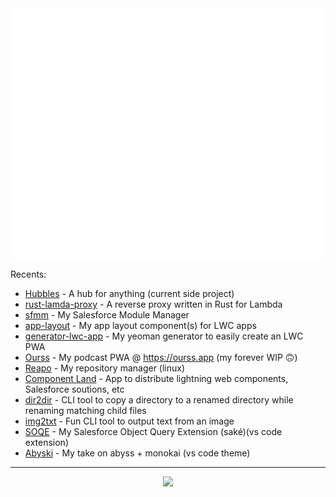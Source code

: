 
<div align="center">
  <img src="header.svg" width="800" height="400">
</div>

Recents:
  - [Hubbles](https://hubbles.me) - A hub for anything (current side project)
  - [rust-lamda-proxy](https://github.com/jsmithdev/rust-lambda-proxy) - A reverse proxy written in Rust for Lambda
  - [sfmm](https://github.com/jsmithdev/sfmm) - My Salesforce Module Manager
  - [app-layout](https://github.com/jsmithdev/app-layout) - My app layout component(s) for LWC apps
  - [generator-lwc-app](https://github.com/jsmithdev/generator-lwc-app) - My yeoman generator to easily create an LWC PWA
  - [Ourss](https://github.com/jsmithdev/ourss) - My podcast PWA @ <https://ourss.app> (my forever WIP 🙃)
  - [Reapo](https://github.com/jsmithdev/reapo) - My repository manager (linux)
  - [Component Land](https://component.land) - App to distribute lightning web components, Salesforce soutions, etc
  - [dir2dir](https://www.npmjs.com/package/dir2dir) - CLI tool to copy a directory to a renamed directory while renaming matching child files
  - [img2txt](https://www.npmjs.com/package/imgtxt) - Fun CLI tool to output text from an image
  - [SOQE](https://marketplace.visualstudio.com/items?itemName=jamiesmiths.soqe) - My Salesforce Object Query Extension (saké)(vs code extension)
  - [Abyski](https://marketplace.visualstudio.com/items?itemName=jamiesmiths.abyski) - My take on abyss + monokai (vs code theme)
 
 ---

<div align="center">

<img src="https://github-readme-streak-stats.herokuapp.com/?user=jsmithdev&stroke=ffffff&background=1c1917&ring=0891b2&fire=0891b2&currStreakNum=ffffff&currStreakLabel=0891b2&sideNums=ffffff&sideLabels=ffffff&dates=ffffff&hide_border=true"/>

</div>

<!--<span align="center">

<img src="https://github-readme-stats-git-masterrstaa-rickstaa.vercel.app/api?username=jsmithdev&theme=dark&hide_border=true&showicons=true&count_private=true&show_icons=true"/>

</span>-->


<!-- ![genie beanie](https://i.imgur.com/myAHVLP.jpg) -->
